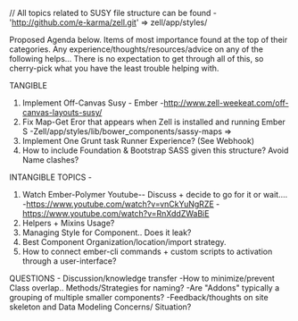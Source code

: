 // All topics related to SUSY file structure can be found -'http://github.com/e-karma/zell.git'  => zell/app/styles/

Proposed Agenda below.  Items of most importance found at the top of their categories.
Any experience/thoughts/resources/advice on any of the following helps... 
There is no expectation to get through all of this, so cherry-pick what you have the least trouble helping with. 

TANGIBLE
1. Implement Off-Canvas Susy - Ember 
  -http://www.zell-weekeat.com/off-canvas-layouts-susy/
2. Fix Map-Get Eror that appears when Zell is installed and running Ember S
  -Zell/app/styles/lib/bower_components/sassy-maps =>
3. Implement One Grunt task Runner Experience?  (See Webhook)
4. How to include Foundation & Bootstrap SASS given this structure? Avoid Name clashes?

INTANGIBLE TOPICS -
1. Watch Ember-Polymer Youtube-- Discuss + decide to go for it or wait.... 
  -https://www.youtube.com/watch?v=vnCkYuNgRZE
  -https://www.youtube.com/watch?v=RnXddZWaBiE
2. Helpers + Mixins Usage?
3. Managing Style for Component.. Does it leak? 
4. Best Component Organization/location/import strategy.  
5. How to connect ember-cli commands + custom scripts to activation through a user-interface?

 
QUESTIONS  - Discussion/knowledge transfer
  -How to minimize/prevent Class overlap.. Methods/Strategies for naming? 
  -Are "Addons" typically a grouping of multiple smaller components?
  -Feedback/thoughts on site skeleton and Data Modeling Concerns/ Situation? 




